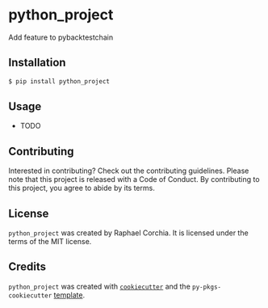 # python_project

Add feature to pybacktestchain

## Installation

```bash
$ pip install python_project
```

## Usage

- TODO

## Contributing

Interested in contributing? Check out the contributing guidelines. Please note that this project is released with a Code of Conduct. By contributing to this project, you agree to abide by its terms.

## License

`python_project` was created by Raphael Corchia. It is licensed under the terms of the MIT license.

## Credits

`python_project` was created with [`cookiecutter`](https://cookiecutter.readthedocs.io/en/latest/) and the `py-pkgs-cookiecutter` [template](https://github.com/py-pkgs/py-pkgs-cookiecutter).
